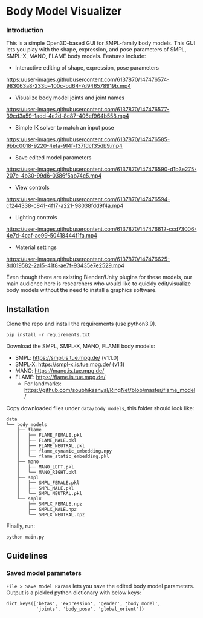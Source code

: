 # Body Model Visualizer

### Introduction

This is a simple Open3D-based GUI for SMPL-family body models. This GUI lets you
play with the shape, expression, and pose parameters of SMPL, SMPL-X, MANO, FLAME
body models. Features include:

- Interactive editing of shape, expression, pose parameters


https://user-images.githubusercontent.com/6137870/147476574-983063a8-233b-400c-bd64-7d946578919b.mp4


- Visualize body model joints and joint names


https://user-images.githubusercontent.com/6137870/147476577-39cd3a59-1add-4e2d-8c87-406ef964b558.mp4


- Simple IK solver to match an input pose


https://user-images.githubusercontent.com/6137870/147476585-9bbc0018-9220-4efa-9f4f-f37fdcf35db9.mp4


- Save edited model parameters


https://user-images.githubusercontent.com/6137870/147476590-d1b3e275-207e-4b30-99d6-0386f5ab74c5.mp4


- View controls


https://user-images.githubusercontent.com/6137870/147476594-cf244338-c841-4f17-a221-98038fdd9f4a.mp4


- Lighting controls


https://user-images.githubusercontent.com/6137870/147476612-ccd73006-4e7d-4caf-ae99-50418444f1fa.mp4


- Material settings


https://user-images.githubusercontent.com/6137870/147476625-8d019582-2a15-41f8-ae7f-93435e7e2529.mp4



Even though there are existing Blender/Unity plugins for these models, our main
audience here is researchers who would like to quickly edit/visualize body models
without the need to install a graphics software.


## Installation

Clone the repo and install the requirements (use python3.9).

```shell
pip install -r requirements.txt
```

Download the SMPL, SMPL-X, MANO, FLAME body models:

- SMPL: https://smpl.is.tue.mpg.de/ (v1.1.0)
- SMPL-X: https://smpl-x.is.tue.mpg.de/ (v1.1)
- MANO: https://mano.is.tue.mpg.de/
- FLAME: https://flame.is.tue.mpg.de/
  - For landmarks: https://github.com/soubhiksanyal/RingNet/blob/master/flame_model/

Copy downloaded files under `data/body_models`, this folder should look like:

```shell
data
└── body_models
    ├── flame
    │   ├── FLAME_FEMALE.pkl
    │   ├── FLAME_MALE.pkl
    │   ├── FLAME_NEUTRAL.pkl
    │   ├── flame_dynamic_embedding.npy
    │   └── flame_static_embedding.pkl
    ├── mano
    │   ├── MANO_LEFT.pkl
    │   └── MANO_RIGHT.pkl
    ├── smpl
    │   ├── SMPL_FEMALE.pkl
    │   ├── SMPL_MALE.pkl
    │   └── SMPL_NEUTRAL.pkl
    └── smplx
        ├── SMPLX_FEMALE.npz
        ├── SMPLX_MALE.npz
        └── SMPLX_NEUTRAL.npz

```

Finally, run:
```shell
python main.py
```

## Guidelines

### Saved model parameters
`File > Save Model Params` lets you save the edited body model parameters. Output is a pickled
python dictionary with below keys:
```shell
dict_keys(['betas', 'expression', 'gender', 'body_model', 
           'joints', 'body_pose', 'global_orient'])
```
